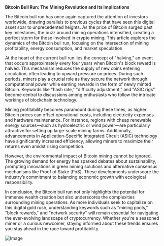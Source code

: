 **Bitcoin Bull Run: The Mining Revolution and Its Implications**

The Bitcoin bull run has once again captured the attention of investors worldwide, drawing parallels to previous cycles that have seen this digital asset soar to unprecedented heights. As the price of Bitcoin surged past key milestones, the buzz around mining operations intensified, creating a perfect storm for those involved in crypto mining. This article explores the dynamics of the Bitcoin bull run, focusing on the intersection of mining profitability, energy consumption, and market speculation.

At the heart of the current bull run lies the concept of "halving," an event that occurs approximately every four years when Bitcoin's block reward is halved. This mechanism reduces the supply of new coins entering circulation, often leading to upward pressure on prices. During such periods, miners play a crucial role as they secure the network through computational power while earning rewards in the form of newly minted Bitcoin. Keywords like "hash rate," "difficulty adjustment," and "ASIC rigs" become central to discussions among enthusiasts who follow the intricate workings of blockchain technology.

Mining profitability becomes paramount during these times, as higher Bitcoin prices can offset operational costs, including electricity expenses and hardware maintenance. For instance, regions with cheap renewable energy sources—such as hydroelectric or wind power—are particularly attractive for setting up large-scale mining farms. Additionally, advancements in Application-Specific Integrated Circuit (ASIC) technology have significantly increased efficiency, allowing miners to maximize their returns even amidst rising competition.

However, the environmental impact of Bitcoin mining cannot be ignored. The growing demand for energy has sparked debates about sustainability, prompting innovations in green mining solutions and alternative consensus mechanisms like Proof of Stake (PoS). These developments underscore the industry’s commitment to balancing economic growth with ecological responsibility.

In conclusion, the Bitcoin bull run not only highlights the potential for immense wealth creation but also underscores the complexities surrounding mining operations. As more individuals seek to capitalize on this digital gold rush, understanding keywords such as "mining pools," "block rewards," and "network security" will remain essential for navigating the ever-evolving landscape of cryptocurrency. Whether you're a seasoned miner or a curious newcomer, staying informed about these trends ensures you stay ahead in the race toward profitability.

![Image](https://github.com/user-attachments/assets/b8266eee-691e-4ee1-99ef-bfa10d234fd4)